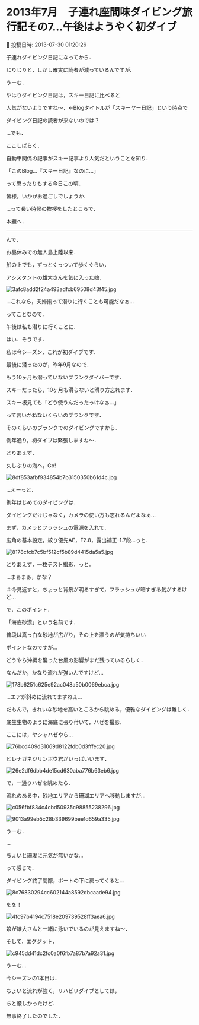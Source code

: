 # 2013年7月　子連れ座間味ダイビング旅行記その7…午後はようやく初ダイブ

📅 投稿日時: 2013-07-30 01:20:26

子連れダイビング日記になってから．


じりじりと，しかし確実に読者が減っているんですが．


うーむ．


やはりダイビング日記は，スキー日記に比べると


人気がないようですね～．←Blogタイトルが「スキーヤー日記」という時点で


ダイビング日記の読者が来ないのでは？


…でも．


ここしばらく．


自動車関係の記事がスキー記事より人気だということを知り．


「このBlog…『スキー日記』なのに…」


って思ったりもする今日この頃．


皆様，いかがお過ごしでしょうか．





…って長い時候の挨拶をしたところで．


本題へ．


-----





んで．


お昼休みでの無人島上陸以来．


船の上でも，ずっとくっついて歩くぐらい，


アシスタントの雄大さんを気に入った娘．




![3afc8add2f24a493adfcb69508d43f45.jpg](images/3afc8add2f24a493adfcb69508d43f45.jpg)




…これなら，夫婦揃って潜りに行くことも可能だなぁ…





ってことなので．


午後は私も潜りに行くことに．





はい．そうです．


私は今シーズン，これが初ダイブです．


最後に潜ったのが，昨年9月なので．


もう10ヶ月も潜っていないブランクダイバーです．


スキーだったら，10ヶ月も滑らないと滑り方忘れます．


スキー板見ても「どう使うんだったっけなぁ…」


って言いかねないくらいのブランクです．





そのくらいのブランクでのダイビングですから．


例年通り，初ダイブは緊張しますね～．


とりあえず．


久しぶりの海へ，Go!




![8df853afbf934854b7b3150350b61d4c.jpg](images/8df853afbf934854b7b3150350b61d4c.jpg)







…えーっと．


例年はじめてのダイビングは．


ダイビングだけじゃなく，カメラの使い方も忘れるんだよなぁ…


まず，カメラとフラッシュの電源を入れて．


広角の基本設定，絞り優先AE，F2.8，露出補正-1.7段…っと．




![8178cfcb7c5bf512cf5b89d4415da5a5.jpg](images/8178cfcb7c5bf512cf5b89d4415da5a5.jpg)




とりあえず，一枚テスト撮影，っと．


…まぁまぁ，かな？


＃今見返すと，ちょっと背景が明るすぎて，フラッシュが暗すぎる気がするけど…





で．このポイント．


「海底砂漠」という名前です．


普段は真っ白な砂地が広がり，その上を漂うのが気持ちいい


ポイントなのですが…


どうやら沖縄を襲った台風の影響がまだ残っているらしく．


なんだか，かなり流れが強いんですけど…




![178b6251c625e92ac048a50b0069ebca.jpg](images/178b6251c625e92ac048a50b0069ebca.jpg)




…エアが斜めに流れてますねぇ…





だもんで，きれいな砂地を高いところから眺める，優雅なダイビングは難しく．


底生生物のように海底に張り付いて，ハゼを撮影．





ここには，ヤシャハゼやら…




![76bcd409d31069d8122fdb0d3fffec20.jpg](images/76bcd409d31069d8122fdb0d3fffec20.jpg)







ヒレナガネジリンボウ君がいっぱいいます．




![26e2df6dbb4de15cd630aba776b63eb6.jpg](images/26e2df6dbb4de15cd630aba776b63eb6.jpg)







で，一通りハゼを眺めたら．


流れのある中，砂地エリアから珊瑚エリアへ移動しますが…




![c056fbf834c4cbd50935c98855238296.jpg](images/c056fbf834c4cbd50935c98855238296.jpg)









![9013a99eb5c28b339699bee1d659a335.jpg](images/9013a99eb5c28b339699bee1d659a335.jpg)




うーむ．


…


ちょいと珊瑚に元気が無いかな…





って感じで．


ダイビング終了間際，ボートの下に戻ってくると…




![8c76830294cc602144a8592dbcaade94.jpg](images/8c76830294cc602144a8592dbcaade94.jpg)







をを！




![4fc97b4194c7518e209739528ff3aea6.jpg](images/4fc97b4194c7518e209739528ff3aea6.jpg)




娘が雄大さんと一緒に泳いでいるのが見えますね～．





そして，エグジット．




![c945dd41dc2fc0a0f6fb7a87b7a92a31.jpg](images/c945dd41dc2fc0a0f6fb7a87b7a92a31.jpg)




うーむ…


今シーズンの1本目は．


ちょいと流れが強く，リハビリダイブとしては，


ちと厳しかったけど．


無事終了したのでした．

